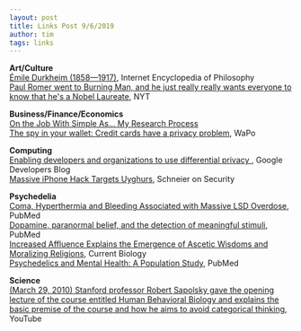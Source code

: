 ```yaml
---
layout: post
title: Links Post 9/6/2019
author: tim
tags: links
---
```


**Art/Culture**  
[Émile Durkheim \(1858—1917\)](https://www.iep.utm.edu/durkheim/), Internet Encyclopedia of Philosophy   
[Paul Romer went to Burning Man, and he just really really wants everyone to know that he's a Nobel Laureate](https://www.nytimes.com/2019/09/05/upshot/paul-romer-burning-man-nobel-economist.html), NYT  

**Business/Finance/Economics**  
[On the Job With Simple As… My Research Process](https://www.wallstreetoasis.com/forums/on-the-job-with-simple-as%E2%80%A6-my-research-process)  
[The spy in your wallet: Credit cards have a privacy problem](https://www.washingtonpost.com/technology/2019/08/26/spy-your-wallet-credit-cards-have-privacy-problem/?noredirect=on), WaPo  

**Computing**  
[Enabling developers and organizations to use differential privacy ](https://developers.googleblog.com/2019/09/enabling-developers-and-organizations.html), Google Developers Blog  
[Massive iPhone Hack Targets Uyghurs](https://www.schneier.com/blog/archives/2019/09/massive_iphone_.html), Schneier on Security    

**Psychedelia**  
[Coma, Hyperthermia and Bleeding Associated with Massive LSD Overdose](https://www.ncbi.nlm.nih.gov/pmc/articles/PMC1129381/), PubMed   
[Dopamine, paranormal belief, and the detection of meaningful stimuli](https://www.ncbi.nlm.nih.gov/pubmed/19642883), PubMed  
[Increased Affluence Explains the Emergence of Ascetic Wisdoms and Moralizing Religions](https://www.sciencedirect.com/science/article/pii/S0960982214013724), Current Biology    
[Psychedelics and Mental Health: A Population Study](https://www.ncbi.nlm.nih.gov/pmc/articles/PMC3747247/), PubMed  

**Science**  
[\(March 29, 2010\) Stanford professor Robert Sapolsky gave the opening lecture of the course entitled Human Behavioral Biology and explains the basic premise of the course and how he aims to avoid categorical thinking](https://www.youtube.com/watch?v=4WwAQqWUkpI), YouTube    
